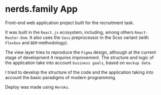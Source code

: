 # nerds.family App

Front-end web application project built for the recruitment task.

It was built in the `React.js` ecosystem, including, among others `React-Router-Dom`. It also uses the `Sass` preprocessor in the Scss variant (with `Flexbox` and `BEM` methodology).

The view layer tries to reproduce the `Figma` design, although at the current stage of development it requires improvement. The structure and logic of the application take into account `business goals`, based on `mockup data`.

I tried to develop the structure of the code and the application taking into account the basic paradigms of modern programming.

Deploy was made using `Heroku`.
